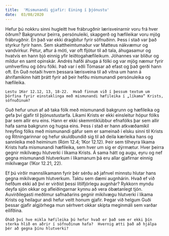 ```yaml
---
title:  'Mismunandi gjafir: Eining í þjónustu'
date:  03/08/2020
---
```


Hefur þú nokkru sinni hugleitt hve frábrugðnir lærisveinarnir voru frá hver öðrum?  Bakgrunnur þeirra, persónuleiki, skapgerð og hæfileikar voru mjög frábrugðnir.  En það var ekki dragbítur fyrir söfnuðinn.  Þess í stað var það styrkur fyrir hann.  Sem skattheimtumaður var Matteus nákvæmur og vandvirkur.  Pétur, aftur á móti, var oft fljótur til að tala, áhugasamur og hvatvís en hann bjó einnig yfir leiðtogahæfileikum.  Jóhannes var blíður og mildur en samt opinskár.  Andrés hafði áhuga á fólki og var mjög næmur fyrir umhverfinu og öðru fólki.  Það var í eðli Tómasar að efast og það gerði hann oft.  En Guð notaði hvern þessara lærisveina til að vitna um hann á áhrifamikinn hátt þrátt fyrir að þeir hefðu mismunandi persónuleika og hæfileika.

`Lestu 1Kor 12.12, 13, 18-22.  Hvað finnum við í þessum textum um þörfina fyrir einstaklinga með mismunandi hæfileika í „líkama“ Krists, söfnuðinum?`

Guð hefur unun af að taka fólk með mismunandi bakgrunn og hæfileika og gefa því gjafir til þjónustustarfa.  Líkami Krists er ekki einsleitur hópur fólks þar sem allir eru eins.  Hann er ekki skemmtiklúbbur efnafólks þar sem allir hafa sama bakgrunn og hugsa eins.  Þess í stað er hann atkvæðamikil hreyfing fólks með mismunandi gáfur sem er sameinað í elsku sinni til Krists og Ritningarinnar og hefur skuldbundið sig til að deila kærleika hans og sannleika með heiminum (Róm 12.4; 1Kor 12.12).  Þeir sem tilheyra líkama Krists hafa mismunandi hæfileika, sem hver um sig er dýrmætur.  Hver þeirra gegnir mikilvægu hlutverki í líkama Krists.  Á sama hátt og augu, eyru og nef gegna mismunandi hlutverkum í líkamanum þá eru allar gjafirnar einnig mikilvægar (1Kor 12.21, 22).

Ef þú virðir mannslíkamann fyrir þér sérðu að jafnvel minnstu hlutar hans gegna mikilvægum hlutverkum.  Taktu sem dæmi augnhárin.  Hvað ef við hefðum ekki að því er virðist þessi lítilfjörlegu augnhár?  Rykkorn myndu deyfa sjón okkar og afleiðingarnar kynnu að vera óbætanlegt tjón.  Auvirðilegasti meðlimur safnaðarins gegnir mikilvægu hlutverki í líkama Krists og heilagur andi hefur veitt honum gjafir.  Þegar við helgum Guði þessar gjafir algjörhega mun sérhvert okkar skipta meginmáli sem varðar eilífðina.

`Óháð því hve mikla hæfileika þú hefur hvað er það sem er ekki þín sterka hlið en aðrir í söfnuðinum hafa?  Hvernig ætti það að hjálpa þér að gegna þínu hlutverki?`